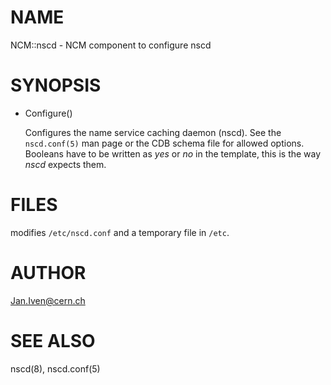 # NAME

NCM::nscd - NCM component to configure nscd

# SYNOPSIS

- Configure()

    Configures the name service caching daemon (nscd). See the `nscd.conf(5)` man page 
    or the CDB schema file for allowed options. Booleans have to be written as
    _yes_ or _no_ in the template, this is the way _nscd_ expects them.

# FILES

modifies `/etc/nscd.conf` and a temporary file in `/etc`.

# AUTHOR

Jan.Iven@cern.ch

# SEE ALSO

nscd(8), nscd.conf(5)
